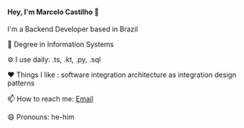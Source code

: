 #### Hey, I'm Marcelo Castilho 👋

I'm a Backend Developer based in Brazil

📖 Degree in Information Systems

⚙️ I use daily: .ts, .kt, .py, .sql

❤️ Things I like : software integration architecture as integration design patterns

📫 How to reach me: [Email](marcelocasnet@gmail.com)

😄 Pronouns: he-him
